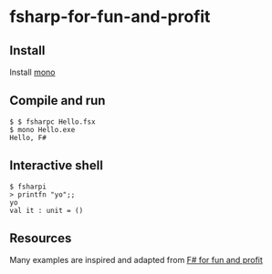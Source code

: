 # fsharp-for-fun-and-profit

## Install
Install [mono](https://www.mono-project.com/download/stable/)

## Compile and run
```
$ $ fsharpc Hello.fsx
$ mono Hello.exe
Hello, F#
```

## Interactive shell
```
$ fsharpi
> printfn "yo";;
yo
val it : unit = ()
```

## Resources
Many examples are inspired and adapted from [F# for fun and profit](https://fsharpforfunandprofit.com/)


